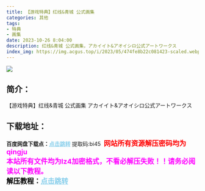 ```yaml
---
title: 【游戏特典】红线&青城 公式画集
categories: 其他
tags:
- 特典
- 画集
date: 2023-10-26 8:04:00
description: 红线&青城 公式画集，アカイイト&アオイシロ公式アートワークス
index_img: https://img.acgus.top/i/2023/05/474fe8b22c081423-scaled.webp
---
```

![](https://img.acgus.top/i/2023/05/474fe8b22c081423-scaled.webp)
## 简介：
【游戏特典】红线&青城 公式画集
アカイイト&アオイシロ公式アートワークス
<br>






## 下载地址：
<b>百度网盘下载点：</b><a href="https://pan.baidu.com/s/1BiHZrWvMsYfN5EGYC3rGpw?pwd=bi45" style="color: #87CEEB;"><b>点击跳转</b></a> 提取码:bi45
<a style="padding: 0" href="https://post.qingju.org/AD/"><img style="max-width:100%" src="https://img.acgus.top/i/2024/07/478f689b8021d8d499ab43d21acf137a.gif" alt=""></a>
<b><font color=#FF0000 size=4>网站所有资源解压密码均为</b></font><b><font color=#FF00FF size=4>qingju</font><font color=#FF0000 ></font></b><br><b><font color=#FF00FF size=4>本站所有文件均为lz4加密格式，不看必解压失败！！请务必阅读以下教程。</b></font><br><b><font color=#000 size=4>解压教程：</b><a href="https://post.qingju.org/tutorial/000/" style="color: #87CEEB;"><b>点击跳转</b></a>